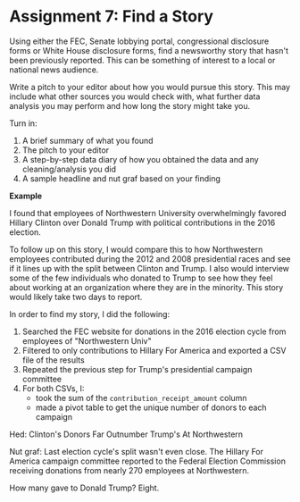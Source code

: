 # Assignment 7: Find a Story

Using either the FEC, Senate lobbying portal, congressional disclosure forms or White House disclosure forms, find a newsworthy story that hasn't been previously reported. This can be something of interest to a local or national news audience.

Write a pitch to your editor about how you would pursue this story. This may include what other sources you would check with, what further data analysis you may perform and how long the story might take you.

Turn in:

1. A brief summary of what you found
1. The pitch to your editor
1. A step-by-step data diary of how you obtained the data and any cleaning/analysis you did
1. A sample headline and nut graf based on your finding

**Example**

I found that employees of Northwestern University overwhelmingly favored Hillary Clinton over Donald Trump with political contributions in the 2016 election.

To follow up on this story, I would compare this to how Northwestern employees contributed during the 2012 and 2008 presidential races and see if it lines up with the split between Clinton and Trump. I also would interview some of the few individuals who donated to Trump to see how they feel about working at an organization where they are in the minority. This story would likely take two days to report.

In order to find my story, I did the following:

1. Searched the FEC website for donations in the 2016 election cycle from employees of "Northwestern Univ"
2. Filtered to only contributions to Hillary For America and exported a CSV file of the results
3. Repeated the previous step for Trump's presidential campaign committee
4. For both CSVs, I: 
    * took the sum of the `contribution_receipt_amount` column
    * made a pivot table to get the unique number of donors to each campaign

Hed: Clinton's Donors Far Outnumber Trump's At Northwestern

Nut graf: Last election cycle's split wasn't even close. The Hillary For America campaign committee reported to the Federal Election Commission receiving donations from nearly 270 employees at Northwestern. 

How many gave to Donald Trump? Eight.

